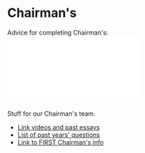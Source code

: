 #  Chairman's # 

Advice for completing Chairman's: ![](../../wiki-resources/chairmans_advice_pdf.pdf)

Stuff for our Chairman's team.

  - [Link videos and past essays](chairmans:videos)
  - [List of past years' questions](chairmans:questions)
  - [Link to FIRST Chairman's info](chairmans:information)